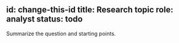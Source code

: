 id: change-this-id
title: Research topic
role: analyst
status: todo
---
Summarize the question and starting points.

